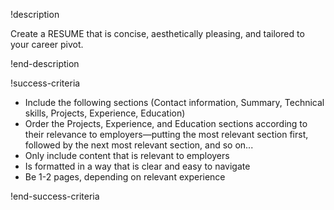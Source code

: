 !description

Create a RESUME that is concise, aesthetically pleasing, and tailored to your career pivot. 

!end-description

!success-criteria
- Include the following sections (Contact information, Summary, Technical skills, Projects, Experience, Education)
- Order the Projects, Experience, and Education sections according to their relevance to employers—putting the most relevant section first, followed by the next most relevant section, and so on...
- Only include content that is relevant to employers
- Is formatted in a way that is clear and easy to navigate
- Be 1-2 pages, depending on relevant experience

!end-success-criteria
